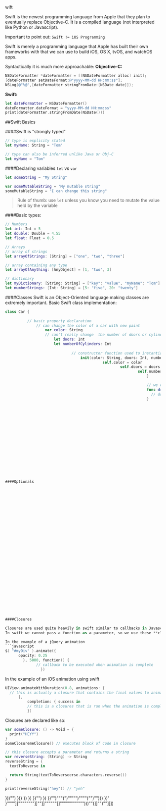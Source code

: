 wift

Swift is the newest programming language from Apple that they plan to eventually replace Objective-C.
It is a compiled language (not interpreted like Python or Javascript).

Important to point out: `Swift != iOS Programming`

Swift is merely a programming language that Apple has built their own frameworks with that we can use to build iOS, OS X, tvOS, and watchOS apps.


Syntactically it is much more approachable:
**Objective-C:**
```objective-c
NSDateFormatter *dateFormatter = [[NSDateFormatter alloc] init]; 
[dateFormatter setDateFormat:@"yyyy-MM-dd HH:mm:ss"];
NSLog(@"%@",[dateFormatter stringFromDate:[NSDate date]]);
```
**Swift:**
```swift
let dateFormatter = NSDateFormatter()
dateFormatter.dateFormat = "yyyy-MM-dd HH:mm:ss"
print(dateFormatter.stringFromDate(NSDate()))
```

##Swift Basics

####Swift is "strongly typed"
```swift
// type is explicity stated
let myName: String = "Tom"

// type can also be inferred unlike Java or Obj-C
let myName = "Tom"
```

####Declaring variables `let` vs `var`
```swift
let someString = "My String"

var someMutableString = "My mutable string"
someMutableString = "I can change this string"
```
> Rule of thumb: use `let` unless you know you need to mutate the value held by the variable

####Basic types:
```swift
// Numbers
let int: Int = 5
let double: Double = 4.55
let float: Float = 0.5

// Arrays
// array of strings
let arrayOfStrings: [String] = ["one", "two", "three"]

// array containing any type
let arrayOfAnything: [AnyObject] = [1, "two", 3]

// dictionary
let myDictionary: [String: String] = ["key": "value", "myName": "Tom"]
let numberStrings: [Int: String] = [5: "five", 20: "twenty"]
```

####Classes
Swift is an Object-Oriented language making classes are extremely important.
Basic Swift class implementation:
```swift
class Car {
      
          // basic property declaration
              // can change the color of a car with new paint
                  var color: String
                  // can't really change  the number of doors or cylinders
                      let doors: Int
                      let numberOfCylinders: Int
                          
                              // constructor function used to instantiate class
                                  init(color: String, doors: Int, numberOfCylinders: Int) {
                                            self.color = color
                                                    self.doors = doors
                                                            self.numberOfCylinders = numberOfCylinders
                                                                }

                                                                // we can add instance methods to   a class
                                                                func drive(location: String) {
                                                                  // drive car to location
                                                                }
                                                                          }
                                                                          
                                                                          // Now outside of class declaration we can create instances of our car class
                                                                          
                                                                          var coupe = Car(color: "red", doors: 2, numberOfCylinders: 6)
                                                                          
                                                                          // can now call drive on our car instance
                                                                          coupe.drive(location: "Pizza Hut")
                                                                          
                                                                          // can also set the properties on our instance provided they are mutable
                                                                          print(car.color) // "red"
                                                                          car.color = "blue"
                                                                          print(car.color) // "blue"
                                                                          
                                                                          car.doors = 3 // this will cause an error because doors is a `let` instance property
                                                                          ```
                                                                          
####Optionals
                                                                          You'll see in Swift a lot of `?` and `!` 
                                                                          These indicate an **optional**. Meaning the variable can either hold a value or it can be `nil`
                                                                          
                                                                          ```swift
                                                                          // this variable is an Optional
                                                                          var optionalString: String? = "This can be nil"
                                                                          
                                                                          print(optionalString) // "Optional("This can be nil")"
                                                                          
                                                                          // exclamation mark force unwraps the optional
                                                                          print(optionalString!) // "This can be nil"
                                                                          
                                                                          // force unwrapping can be dangerous
                                                                          optionalString = nil
                                                                          print(optionalString!) // THIS WILL CRASH YOUR APP
                                                                          
                                                                          // two ways to safely unwrap optionals
                                                                          if let safeString = optionalString {

                                                                            // safeString variable now holds safely unwrappingpped optionalString inside of this block
                                                                            print(safeString)
                                                                          }
                                                                          
                                                                          guard lett safeString = optionalString else {
                                                                            // this block is only executed if optionalString is nil
                                                                          }
                                                                          // safeString can be used safely outside of this block
                                                                          ```

####Closures

Closures are used quite heavily in swift similar to callbacks in Javascript.
In swift we cannot pass a function as a parameter, so we use these **closures** or **blocks** to be passed around.

In the example of a jQuery animation
```javascript
$( "#myDiv" ).animate({
      opacity: 0.25
        }, 5000, function() {
              // callback to be executed when animation is complete
                })
```

In the example of an iOS animation using swift
```swift
UIView.animateWithDuration(0.8, animations: {
  // this is actually a closure that contains the final values to animate to
      }, 
          completion: { success in
          // this is a closures that is run when the animation is complete. It is passed 1 parameter, whether the animation completed successfully.
          })
```

Closures are declared like so: 
```swift
var someClosure: () -> Void = {
  print("HEYY")
}
someClosuremeClosure() // executes block of code in closure

// this closure accepts a parameter and returns a string
var reverseString: (String) -> String
reverseString = {
  textToReverse in

  return String(textToReverseerse.characters.reverse())
}

print(reverseString("hey")) // "yeh"
```
}))"")
})}
})
        })
})"")
                                                                          })
                                                                          })"")""")")""'"")"""")"")"")})
                                  })'
}""""]]""""""""]]""]]""""""]]"""""""""""")))"")]]"")""]]])
